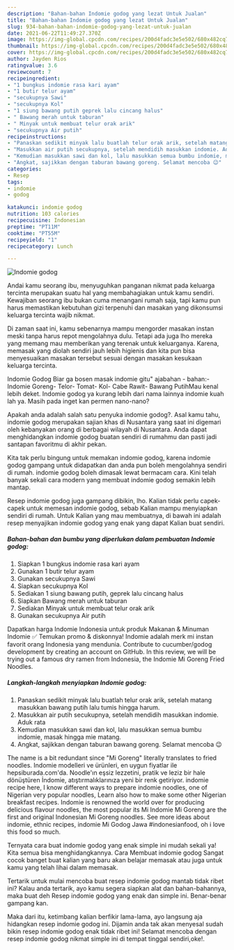 ```yaml
---
description: "Bahan-bahan Indomie godog yang lezat Untuk Jualan"
title: "Bahan-bahan Indomie godog yang lezat Untuk Jualan"
slug: 934-bahan-bahan-indomie-godog-yang-lezat-untuk-jualan
date: 2021-06-22T11:49:27.370Z
image: https://img-global.cpcdn.com/recipes/200d4fadc3e5e502/680x482cq70/indomie-godog-foto-resep-utama.jpg
thumbnail: https://img-global.cpcdn.com/recipes/200d4fadc3e5e502/680x482cq70/indomie-godog-foto-resep-utama.jpg
cover: https://img-global.cpcdn.com/recipes/200d4fadc3e5e502/680x482cq70/indomie-godog-foto-resep-utama.jpg
author: Jayden Rios
ratingvalue: 3.6
reviewcount: 7
recipeingredient:
- "1 bungkus indomie rasa kari ayam"
- "1 butir telur ayam"
- "secukupnya Sawi"
- "secukupnya Kol"
- "1 siung bawang putih geprek lalu cincang halus"
- " Bawang merah untuk taburan"
- " Minyak untuk membuat telur orak arik"
- "secukupnya Air putih"
recipeinstructions:
- "Panaskan sedikit minyak lalu buatlah telur orak arik, setelah matang masukkan bawang putih lalu tumis hingga harum."
- "Masukkan air putih secukupnya, setelah mendidih masukkan indomie. Aduk rata"
- "Kemudian masukkan sawi dan kol, lalu masukkan semua bumbu indomie, masak hingga mie matang."
- "Angkat, sajikkan dengan taburan bawang goreng. Selamat mencoba 😉"
categories:
- Resep
tags:
- indomie
- godog

katakunci: indomie godog 
nutrition: 103 calories
recipecuisine: Indonesian
preptime: "PT11M"
cooktime: "PT55M"
recipeyield: "1"
recipecategory: Lunch

---
```



![Indomie godog](https://img-global.cpcdn.com/recipes/200d4fadc3e5e502/680x482cq70/indomie-godog-foto-resep-utama.jpg)

Andai kamu seorang ibu, menyuguhkan panganan nikmat pada keluarga tercinta merupakan suatu hal yang membahagiakan untuk kamu sendiri. Kewajiban seorang ibu bukan cuma menangani rumah saja, tapi kamu pun harus memastikan kebutuhan gizi terpenuhi dan masakan yang dikonsumsi keluarga tercinta wajib nikmat.

Di zaman  saat ini, kamu sebenarnya mampu mengorder masakan instan meski tanpa harus repot mengolahnya dulu. Tetapi ada juga lho mereka yang memang mau memberikan yang terenak untuk keluarganya. Karena, memasak yang diolah sendiri jauh lebih higienis dan kita pun bisa menyesuaikan masakan tersebut sesuai dengan masakan kesukaan keluarga tercinta. 

Indomie Godog Biar ga bosen masak indomie gitu&#34; ajabahan - bahan:- Indomie Goreng- Telor- Tomat- Kol- Cabe Rawit- Bawang PutihMau kenal lebih deket. Indomie godog ya kurang lebih dari nama lainnya indomie kuah lah ya. Masih pada inget kan permen nano-nano?

Apakah anda adalah salah satu penyuka indomie godog?. Asal kamu tahu, indomie godog merupakan sajian khas di Nusantara yang saat ini digemari oleh kebanyakan orang di berbagai wilayah di Nusantara. Anda dapat menghidangkan indomie godog buatan sendiri di rumahmu dan pasti jadi santapan favoritmu di akhir pekan.

Kita tak perlu bingung untuk memakan indomie godog, karena indomie godog gampang untuk didapatkan dan anda pun boleh mengolahnya sendiri di rumah. indomie godog boleh dimasak lewat bermacam cara. Kini telah banyak sekali cara modern yang membuat indomie godog semakin lebih mantap.

Resep indomie godog juga gampang dibikin, lho. Kalian tidak perlu capek-capek untuk memesan indomie godog, sebab Kalian mampu menyiapkan sendiri di rumah. Untuk Kalian yang mau membuatnya, di bawah ini adalah resep menyajikan indomie godog yang enak yang dapat Kalian buat sendiri.

<!--inarticleads1-->

##### Bahan-bahan dan bumbu yang diperlukan dalam pembuatan Indomie godog:

1. Siapkan 1 bungkus indomie rasa kari ayam
1. Gunakan 1 butir telur ayam
1. Gunakan secukupnya Sawi
1. Siapkan secukupnya Kol
1. Sediakan 1 siung bawang putih, geprek lalu cincang halus
1. Siapkan  Bawang merah untuk taburan
1. Sediakan  Minyak untuk membuat telur orak arik
1. Gunakan secukupnya Air putih


Dapatkan harga Indomie Indonesia untuk produk Makanan &amp; Minuman Indomie ✅ Temukan promo &amp; diskonnya! Indomie adalah merk mi instan favorit orang Indonesia yang mendunia. Contribute to cucumber/godog development by creating an account on GitHub. In this review, we will be trying out a famous dry ramen from Indonesia, the Indomie Mi Goreng Fried Noodles. 

<!--inarticleads2-->

##### Langkah-langkah menyiapkan Indomie godog:

1. Panaskan sedikit minyak lalu buatlah telur orak arik, setelah matang masukkan bawang putih lalu tumis hingga harum.
1. Masukkan air putih secukupnya, setelah mendidih masukkan indomie. Aduk rata
1. Kemudian masukkan sawi dan kol, lalu masukkan semua bumbu indomie, masak hingga mie matang.
1. Angkat, sajikkan dengan taburan bawang goreng. Selamat mencoba 😉


The name is a bit redundant since &#34;Mi Goreng&#34; literally translates to fried noodles. Indomie modelleri ve ürünleri, en uygun fiyatlar ile hepsiburada.com&#39;da. Noodle&#39;ın eşsiz lezzetini, pratik ve leziz bir hale dönüştüren İndomie, atıştırmalıklarınıza yeni bir renk getiriyor. indomie recipe here, I know different ways to prepare indomie noodles, one of Nigerian very popular noodles, Learn also how to make some other Nigerian breakfast recipes. Indomie is renowned the world over for producing delicious flavour noodles, the most popular its Mi Indomie Mi Goreng are the first and original Indonesian Mi Goreng noodles. See more ideas about indomie, ethnic recipes, indomie Mi Godog Jawa #indonesianfood, oh i love this food so much. 

Ternyata cara buat indomie godog yang enak simple ini mudah sekali ya! Kita semua bisa menghidangkannya. Cara Membuat indomie godog Sangat cocok banget buat kalian yang baru akan belajar memasak atau juga untuk kamu yang telah lihai dalam memasak.

Tertarik untuk mulai mencoba buat resep indomie godog mantab tidak ribet ini? Kalau anda tertarik, ayo kamu segera siapkan alat dan bahan-bahannya, maka buat deh Resep indomie godog yang enak dan simple ini. Benar-benar gampang kan. 

Maka dari itu, ketimbang kalian berfikir lama-lama, ayo langsung aja hidangkan resep indomie godog ini. Dijamin anda tak akan menyesal sudah bikin resep indomie godog enak tidak ribet ini! Selamat mencoba dengan resep indomie godog nikmat simple ini di tempat tinggal sendiri,oke!.

